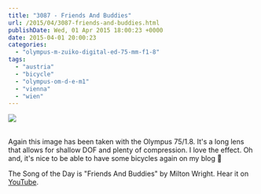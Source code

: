 ```yaml
---
title: "3087 - Friends And Buddies"
url: /2015/04/3087-friends-and-buddies.html
publishDate: Wed, 01 Apr 2015 18:00:23 +0000
date: 2015-04-01 20:00:23
categories: 
  - "olympus-m-zuiko-digital-ed-75-mm-f1-8"
tags: 
  - "austria"
  - "bicycle"
  - "olympus-om-d-e-m1"
  - "vienna"
  - "wien"
---
```

<div class="container">
<div class="center"><a target="_blank" href="https://d25zfm9zpd7gm5.cloudfront.net/1200x1200/2015/20150316_083801_lr.jpg"><img src="https://d25zfm9zpd7gm5.cloudfront.net/0600x0600/2015/20150316_083801_lr.jpg" /></a></div>
</div>
<br />

Again this image has been taken with the Olympus 75/1.8. It's a long lens that allows for shallow DOF and plenty of compression. I love the effect. Oh and, it's nice to be able to have some bicycles again on my blog 🙂

The Song of the Day is "Friends And Buddies" by Milton Wright. Hear it on <a href="https://www.youtube.com/watch?v=RyG_odXM90c" target="_blank">YouTube</a>.
